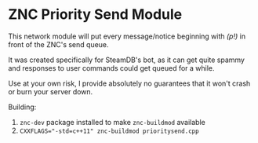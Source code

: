 # ZNC Priority Send Module

This network module will put every message/notice beginning
with *\(p!\)* in front of the ZNC's send queue.

It was created specifically for SteamDB's bot, as it can get
quite spammy and responses to user commands could get queued
for a while.

Use at your own risk, I provide absolutely no guarantees
that it won't crash or burn your server down.

Building:

1. `znc-dev` package installed to make `znc-buildmod` available
2. `CXXFLAGS="-std=c++11" znc-buildmod prioritysend.cpp`
